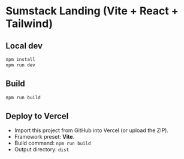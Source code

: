 # Sumstack Landing (Vite + React + Tailwind)

## Local dev
```bash
npm install
npm run dev
```

## Build
```bash
npm run build
```

## Deploy to Vercel
- Import this project from GitHub into Vercel (or upload the ZIP).
- Framework preset: **Vite**.
- Build command: `npm run build`
- Output directory: `dist`
